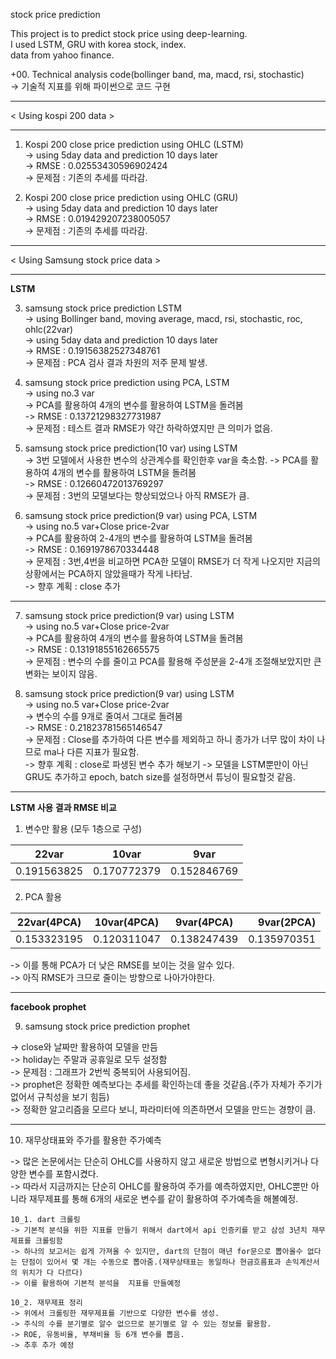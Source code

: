 stock price prediction  
  
This project is to predict stock price using deep-learning.  
I used LSTM, GRU with korea stock, index.  
data from yahoo finance.  


+00. Technical analysis code(bollinger band, ma, macd, rsi, stochastic)    
-> 기술적 지표를 위해 파이썬으로 코드 구현  

--------
  
  < Using kospi 200 data >  

  --------
  
1. Kospi 200 close price prediction using OHLC (LSTM)  
-> using 5day data and prediction 10 days later  
-> RMSE : 0.02553430596902424  
-> 문제점 : 기존의 추세를 따라감.   

2. Kospi 200 close price prediction using OHLC (GRU)  
-> using 5day data and prediction 10 days later  
-> RMSE : 0.019429207238005057  
-> 문제점 : 기존의 추세를 따라감.   
  
  
  ---------
   
  < Using Samsung stock price data >  
  
  ----------
  
**LSTM**

  
3. samsung stock price prediction LSTM  
-> using Bollinger band, moving average, macd, rsi, stochastic, roc, ohlc(22var)  
-> using 5day data and prediction 10 days later  
-> RMSE : 0.19156382527348761  
-> 문제점 : PCA 검사 결과 차원의 저주 문제 발생.   
  
4. samsung stock price prediction using PCA, LSTM  
-> using no.3 var  
-> PCA를 활용하여 4개의 변수를 활용하여 LSTM을 돌려봄  
-> RMSE : 0.13721298327731987  
-> 문제점 : 테스트 결과 RMSE가 약간 하락하였지만 큰 의미가 없음.  

5. samsung stock price prediction(10 var) using LSTM  
-> 3번 모델에서 사용한 변수의 상관계수를 확인한후 var을 축소함. 
-> PCA를 활용하여 4개의 변수를 활용하여 LSTM을 돌려봄  
-> RMSE : 0.12660472013769297  
-> 문제점 : 3번의 모델보다는 향상되었으나 아직 RMSE가 큼.  

6. samsung stock price prediction(9 var) using PCA, LSTM   
-> using no.5 var+Close price-2var  
-> PCA를 활용하여 2-4개의 변수를 활용하여 LSTM을 돌려봄  
-> RMSE : 0.1691978670334448  
-> 문제점 : 3번,4번을 비교하면 PCA한 모델이 RMSE가 더 작게 나오지만 지금의 상황에서는 PCA하지 않았을때가 작게 나타남.   
-> 향후 계획 : close 추가

  ------------------------

7. samsung stock price prediction(9 var) using LSTM  
-> using no.5 var+Close price-2var  
-> PCA를 활용하여 4개의 변수를 활용하여 LSTM을 돌려봄  
-> RMSE : 0.13191855162665575  
-> 문제점 : 변수의 수를 줄이고 PCA를 활용해 주성분을 2-4개 조절해보았지만 큰 변화는 보이지 않음.

8. samsung stock price prediction(9 var) using LSTM  
-> using no.5 var+Close price-2var   
-> 변수의 수를 9개로 줄여서 그대로 돌려봄    
-> RMSE : 0.21823781565146547  
-> 문제점 : Close를 추가하여 다른 변수를 제외하고 하니 종가가 너무 많이 차이 나므로 ma나 다른 지표가 필요함.   
-> 향후 계획 : close로 파생된 변수 추가 해보기
-> 모델을 LSTM뿐만이 아닌 GRU도 추가하고 epoch, batch size를 설정하면서 튜닝이 필요할것 같음.

  ---------------------
  
  **LSTM 사용 결과 RMSE 비교**

  1. 변수만 활용 (모두 1층으로 구성)

| 22var | 10var | 9var | 
| ---------- | :---------: | :----------: |
| 0.191563825 | 0.170772379 | 0.152846769 |

  2. PCA 활용

| 22var(4PCA) | 10var(4PCA) | 9var(4PCA) | 9var(2PCA) |  
| ---------- | :---------:| :----------: | ----------: | 
| 0.153323195 | 0.120311047 | 0.138247439 | 0.135970351 |

-> 이를 통해 PCA가 더 낮은 RMSE를 보이는 것을 알수 있다.  
-> 아직 RMSE가 크므로 줄이는 방향으로 나아가야한다.  

  -----------------------

**facebook prophet**

9. samsung stock price prediction prophet   

-> close와 날짜만 활용하여 모델을 만듬  
-> holiday는 주말과 공휴일로 모두 설정함  
-> 문제점 : 그래프가 2번씩 중복되어 사용되어짐.  
-> prophet은 정확한 예측보다는 추세를 확인하는데 좋을 것같음.(주가 자체가 주기가 없어서 규칙성을 보기 힘듬)  
-> 정확한 알고리즘을 모르다 보니, 파라미터에 의존하면서 모델을 만드는 경향이 큼.

-------------------------------------

10. 재무상태표와 주가를 활용한 주가예측  
  
-> 많은 논문에서는 단순히 OHLC를 사용하지 않고 새로운 방법으로 변형시키거나 다양한 변수를 포함시켰다.  
-> 따라서 지금까지는 단순히 OHLC를 활용하여 주가를 예측하였지만, OHLC뿐만 아니라 재무제표를 통해 6개의 새로운 변수를 같이 활용하여 주가예측을 해볼예정.  

    10_1. dart 크롤링  
    -> 기본적 분석을 위한 지표를 만들기 위해서 dart에서 api 인증키를 받고 삼성 3년치 재무제표를 크롤링함  
    -> 하나의 보고서는 쉽게 가져올 수 있지만, dart의 단점이 매년 for문으로 뽑아올수 없다는 단점이 있어서 몇 개는 수동으로 뽑아줌.(재무상태표는 동일하나 현금흐름표과 손익계산서의 위치가 다 다르다)  
    -> 이를 활용하여 기본적 분석을  지표를 만들예정  

    10_2. 재무제표 정리  
    -> 위에서 크롤링한 재무제표를 기반으로 다양한 변수를 생성.   
    -> 주식의 수를 분기별로 알수 없으므로 분기별로 알 수 있는 정보를 활용함.   
    -> ROE, 유동비율, 부채비율 등 6개 변수를 뽑음.   
    -> 추후 추가 예정   

